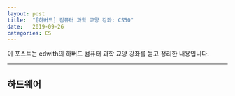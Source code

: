 ```yaml
---
layout: post
title:  "[하버드] 컴퓨터 과학 교양 강좌: CS50"
date:   2019-09-26
categories: CS
---
```


이 포스트는 edwith의 하버드 컴퓨터 과학 교양 강좌를 듣고 정리한 내용입니다.

- - -

## 하드웨어

